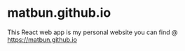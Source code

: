 # matbun.github.io
This React web app is my personal website you can find @ https://matbun.github.io

